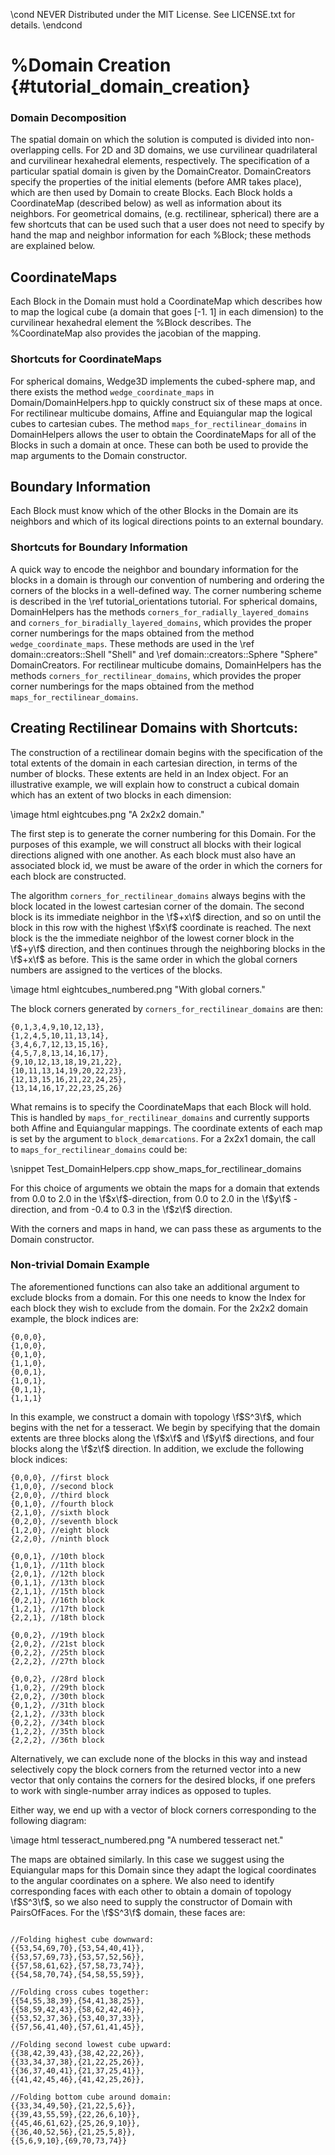 \cond NEVER
Distributed under the MIT License.
See LICENSE.txt for details.
\endcond
# %Domain Creation {#tutorial_domain_creation}

### Domain Decomposition
The spatial domain on which the solution is computed is divided into
non-overlapping cells. For 2D and 3D domains, we use curvilinear
quadrilateral and curvilinear hexahedral elements, respectively. The
specification of a particular spatial domain is given by the DomainCreator.
DomainCreators specify the properties of the initial elements (before AMR takes
place), which are then used by Domain to create Blocks. Each Block
holds a CoordinateMap (described below) as well as information about its
neighbors. For geometrical domains, (e.g. rectilinear, spherical) there are a
few shortcuts that can be used such that a user does not need to specify by
hand the map and neighbor information for each %Block; these methods are
explained below.

## CoordinateMaps
Each Block in the Domain must hold a CoordinateMap which describes how to
map the logical cube (a domain that goes [-1. 1] in each dimension) to the
curvilinear hexahedral element the %Block describes. The %CoordinateMap
also provides the jacobian of the mapping.

### Shortcuts for CoordinateMaps
For spherical domains, Wedge3D implements the cubed-sphere map, and there
exists the method `wedge_coordinate_maps` in Domain/DomainHelpers.hpp to quickly
construct six of these maps at once. For rectilinear multicube domains,
Affine and Equiangular map the logical cubes to cartesian cubes. The method
`maps_for_rectilinear_domains` in DomainHelpers allows the user to obtain
the CoordinateMaps for all of the Blocks in such a domain at once. These
can both be used to provide the map arguments to the Domain constructor.

## Boundary Information
Each Block must know which of the other Blocks in the Domain are its
neighbors and which of its logical directions points to an external boundary.

### Shortcuts for Boundary Information
A quick way to encode the neighbor and boundary information for the blocks
in a domain is through our convention of numbering and ordering the corners
of the blocks in a well-defined way. The corner numbering scheme is described
in the \ref tutorial_orientations tutorial. For spherical domains,
DomainHelpers has the methods `corners_for_radially_layered_domains` and
`corners_for_biradially_layered_domains`, which provides the proper corner
numberings for the maps obtained from the method `wedge_coordinate_maps`.
These methods are used in the \ref domain::creators::Shell "Shell" and
\ref domain::creators::Sphere "Sphere" DomainCreators.
For rectilinear multicube domains, DomainHelpers has the methods
`corners_for_rectilinear_domains`, which provides the proper corner
numberings for the maps obtained from the method
`maps_for_rectilinear_domains`.

## Creating Rectilinear Domains with Shortcuts:
The construction of a rectilinear domain begins with the specification of
the total extents of the domain in each cartesian direction, in terms of
the number of blocks. These extents are held in an Index object.
For an illustrative example, we will explain how to construct a cubical
domain which has an extent of two blocks in each dimension:

\image html eightcubes.png "A 2x2x2 domain."

The first step is to generate the corner numbering for this Domain. For
the purposes of this example, we will construct all blocks with their
logical directions aligned with one another. As each block must also have
an associated block id, we must be aware of the order in which the corners
for each block are constructed.

The algorithm `corners_for_rectilinear_domains` always begins with the block
located in the lowest cartesian corner of the domain. The second block is
its immediate neighbor in the \f$+x\f$ direction, and so on until the block
in this row with the highest \f$x\f$ coordinate is reached. The next block is
the the immediate neighbor of the lowest corner block in the \f$+y\f$
direction, and then continues through the neighboring blocks in the \f$+x\f$ as
before. This is the same order in which the global corners numbers are assigned
to the vertices of the blocks.

\image html eightcubes_numbered.png "With global corners."

The block corners generated by `corners_for_rectilinear_domains` are then:

```
{0,1,3,4,9,10,12,13},
{1,2,4,5,10,11,13,14},
{3,4,6,7,12,13,15,16},
{4,5,7,8,13,14,16,17},
{9,10,12,13,18,19,21,22},
{10,11,13,14,19,20,22,23},
{12,13,15,16,21,22,24,25},
{13,14,16,17,22,23,25,26}

```

What remains is to specify the CoordinateMaps that each Block will hold.
This is handled by `maps_for_rectilinear_domains` and currently supports
both Affine and Equiangular mappings. The coordinate extents of each map
is set by the argument to `block_demarcations`. For a 2x2x1 domain, the
call to `maps_for_rectilinear_domains` could be:

\snippet Test_DomainHelpers.cpp show_maps_for_rectilinear_domains

For this choice of arguments we obtain the maps for a domain that extends
from 0.0 to 2.0 in the \f$x\f$-direction, from 0.0 to 2.0 in the \f$y\f$
-direction, and from -0.4 to 0.3 in the \f$z\f$ direction.

With the corners and maps in hand, we can pass these as arguments to the
Domain constructor.

### Non-trivial Domain Example
The aforementioned functions can also take an additional argument to exclude
blocks from a domain. For this one needs to know the Index<Dim> for each block
they wish to exclude from the domain. For the 2x2x2 domain example, the block
indices are:

```
{0,0,0},
{1,0,0},
{0,1,0},
{1,1,0},
{0,0,1},
{1,0,1},
{0,1,1},
{1,1,1}

```

In this example, we construct a domain with topology \f$S^3\f$, which begins
with the net for a tesseract. We begin by specifying that the domain extents
are three blocks along the \f$x\f$ and \f$y\f$ directions, and four blocks
along the \f$z\f$ direction. In addition, we exclude the following block
indices:

```
{0,0,0}, //first block
{1,0,0}, //second block
{2,0,0}, //third block
{0,1,0}, //fourth block
{2,1,0}, //sixth block
{0,2,0}, //seventh block
{1,2,0}, //eight block
{2,2,0}, //ninth block

{0,0,1}, //10th block
{1,0,1}, //11th block
{2,0,1}, //12th block
{0,1,1}, //13th block
{2,1,1}, //15th block
{0,2,1}, //16th block
{1,2,1}, //17th block
{2,2,1}, //18th block

{0,0,2}, //19th block
{2,0,2}, //21st block
{0,2,2}, //25th block
{2,2,2}, //27th block

{0,0,2}, //28rd block
{1,0,2}, //29th block
{2,0,2}, //30th block
{0,1,2}, //31th block
{2,1,2}, //33th block
{0,2,2}, //34th block
{1,2,2}, //35th block
{2,2,2}, //36th block

```
Alternatively, we can exclude none of the blocks in this way and instead
selectively copy the block corners from the returned vector into a new vector
that only contains the corners for the desired blocks, if one prefers to work
with single-number array indices as opposed to tuples.

Either way, we end up with a vector of block corners corresponding to the
following diagram:

\image html tesseract_numbered.png "A numbered tesseract net."

The maps are obtained similarly. In this case we suggest using the Equiangular
maps for this Domain since they adapt the logical coordinates to the angular
coordinates on a sphere. We also need to identify corresponding faces with each
other to obtain a domain of topology \f$S^3\f$, so we also need to supply the
constructor of Domain with PairsOfFaces. For the \f$S^3\f$ domain, these faces
are:

```

//Folding highest cube downward:
{{53,54,69,70},{53,54,40,41}},
{{53,57,69,73},{53,57,52,56}},
{{57,58,61,62},{57,58,73,74}},
{{54,58,70,74},{54,58,55,59}},

//Folding cross cubes together:
{{54,55,38,39},{54,41,38,25}},
{{58,59,42,43},{58,62,42,46}},
{{53,52,37,36},{53,40,37,33}},
{{57,56,41,40},{57,61,41,45}},

//Folding second lowest cube upward:
{{38,42,39,43},{38,42,22,26}},
{{33,34,37,38},{21,22,25,26}},
{{36,37,40,41},{21,37,25,41}},
{{41,42,45,46},{41,42,25,26}},

//Folding bottom cube around domain:
{{33,34,49,50},{21,22,5,6}},
{{39,43,55,59},{22,26,6,10}},
{{45,46,61,62},{25,26,9,10}},
{{36,40,52,56},{21,25,5,8}},
{{5,6,9,10},{69,70,73,74}}

```
